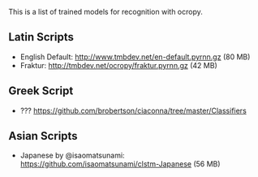 This is a list of trained models for recognition with ocropy. 

## Latin Scripts
 * English Default: http://www.tmbdev.net/en-default.pyrnn.gz (80 MB)
 * Fraktur: http://tmbdev.net/ocropy/fraktur.pyrnn.gz (42 MB)

## Greek Script
 * ??? https://github.com/brobertson/ciaconna/tree/master/Classifiers

## Asian Scripts
 * Japanese by @isaomatsunami: https://github.com/isaomatsunami/clstm-Japanese (56 MB)
